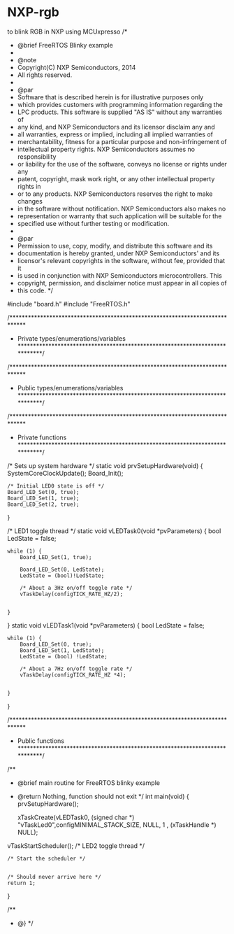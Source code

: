 # NXP-rgb
to blink RGB in NXP using MCUxpresso
/*
 * @brief FreeRTOS Blinky example
 *
 * @note
 * Copyright(C) NXP Semiconductors, 2014
 * All rights reserved.
 *
 * @par
 * Software that is described herein is for illustrative purposes only
 * which provides customers with programming information regarding the
 * LPC products.  This software is supplied "AS IS" without any warranties of
 * any kind, and NXP Semiconductors and its licensor disclaim any and
 * all warranties, express or implied, including all implied warranties of
 * merchantability, fitness for a particular purpose and non-infringement of
 * intellectual property rights.  NXP Semiconductors assumes no responsibility
 * or liability for the use of the software, conveys no license or rights under any
 * patent, copyright, mask work right, or any other intellectual property rights in
 * or to any products. NXP Semiconductors reserves the right to make changes
 * in the software without notification. NXP Semiconductors also makes no
 * representation or warranty that such application will be suitable for the
 * specified use without further testing or modification.
 *
 * @par
 * Permission to use, copy, modify, and distribute this software and its
 * documentation is hereby granted, under NXP Semiconductors' and its
 * licensor's relevant copyrights in the software, without fee, provided that it
 * is used in conjunction with NXP Semiconductors microcontrollers.  This
 * copyright, permission, and disclaimer notice must appear in all copies of
 * this code.
 */

#include "board.h"
#include "FreeRTOS.h"


/*****************************************************************************
 * Private types/enumerations/variables
 ****************************************************************************/

/*****************************************************************************
 * Public types/enumerations/variables
 ****************************************************************************/

/*****************************************************************************
 * Private functions
 ****************************************************************************/

/* Sets up system hardware */
static void prvSetupHardware(void)
{
	SystemCoreClockUpdate();
	Board_Init();

	/* Initial LED0 state is off */
	Board_LED_Set(0, true);
	Board_LED_Set(1, true);
	Board_LED_Set(2, true);
}

/* LED1 toggle thread */
static void vLEDTask0(void *pvParameters) {
	bool LedState = false;

	while (1) {
		Board_LED_Set(1, true);

		Board_LED_Set(0, LedState);
		LedState = (bool)!LedState;

		/* About a 3Hz on/off toggle rate */
		vTaskDelay(configTICK_RATE_HZ/2);


	}
}
static void vLEDTask1(void *pvParameters) {
	bool LedState = false;

	while (1) {
		Board_LED_Set(0, true);
		Board_LED_Set(1, LedState);
		LedState = (bool) !LedState;

		/* About a 7Hz on/off toggle rate */
		vTaskDelay(configTICK_RATE_HZ *4);


	}
}



/*****************************************************************************
 * Public functions
 ****************************************************************************/

/**
 * @brief	main routine for FreeRTOS blinky example
 * @return	Nothing, function should not exit
 */
int main(void)
{
	prvSetupHardware();

	xTaskCreate(vLEDTask0, (signed char *) "vTaskLed0",configMINIMAL_STACK_SIZE, NULL, 1 ,
				(xTaskHandle *) NULL);

vTaskStartScheduler();
	/* LED2 toggle thread */


	/* Start the scheduler */


	/* Should never arrive here */
	return 1;
}

/**
 * @}
 */
